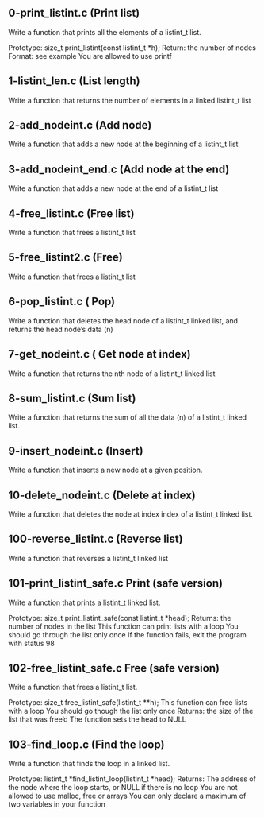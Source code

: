 ## 0-print_listint.c (Print list)

Write a function that prints all the elements of a listint_t list.

Prototype: size_t print_listint(const listint_t *h);
Return: the number of nodes
Format: see example
You are allowed to use printf

## 1-listint_len.c (List length)

Write a function that returns the number of elements in a linked listint_t list

## 2-add_nodeint.c (Add node)

Write a function that adds a new node at the beginning of a listint_t list

## 3-add_nodeint_end.c (Add node at the end)

Write a function that adds a new node at the end of a listint_t list

## 4-free_listint.c (Free list)

Write a function that frees a listint_t list

## 5-free_listint2.c (Free)

Write a function that frees a listint_t list

## 6-pop_listint.c ( Pop)

Write a function that deletes the head node of a listint_t linked list, and returns the head node’s data (n)

## 7-get_nodeint.c ( Get node at index)

Write a function that returns the nth node of a listint_t linked list

## 8-sum_listint.c (Sum list)

Write a function that returns the sum of all the data (n) of a listint_t linked list.

## 9-insert_nodeint.c (Insert)

Write a function that inserts a new node at a given position.

## 10-delete_nodeint.c (Delete at index)

Write a function that deletes the node at index index of a listint_t linked list.

## 100-reverse_listint.c (Reverse list)

Write a function that reverses a listint_t linked list

## 101-print_listint_safe.c Print (safe version)

Write a function that prints a listint_t linked list.

Prototype: size_t print_listint_safe(const listint_t *head);
Returns: the number of nodes in the list
This function can print lists with a loop
You should go through the list only once
If the function fails, exit the program with status 98

## 102-free_listint_safe.c Free (safe version)

Write a function that frees a listint_t list.

Prototype: size_t free_listint_safe(listint_t **h);
This function can free lists with a loop
You should go though the list only once
Returns: the size of the list that was free’d
The function sets the head to NULL

## 103-find_loop.c (Find the loop)

Write a function that finds the loop in a linked list.

Prototype: listint_t *find_listint_loop(listint_t *head);
Returns: The address of the node where the loop starts, or NULL if there is no loop
You are not allowed to use malloc, free or arrays
You can only declare a maximum of two variables in your function
